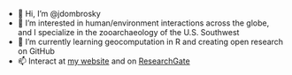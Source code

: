 - 👋 Hi, I’m @jdombrosky
- 👀 I’m interested in human/environment interactions across the globe, and I specialize in the zooarchaeology of the U.S. Southwest
- 🌱 I’m currently learning geocomputation in R and creating open research on GitHub
- 📫 Interact at [my website](https://www.jonathandombrosky.com) and on [ResearchGate](https://www.researchgate.net/profile/Jonathan-Dombrosky)

<!---
jdombrosky/jdombrosky is a ✨ special ✨ repository because its `README.md` (this file) appears on your GitHub profile.
You can click the Preview link to take a look at your changes.
--->
